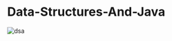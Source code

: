 # Data-Structures-And-Java
![dsa](https://github.com/user-attachments/assets/d179437d-4dad-4847-9644-cd94d7d5b6cb)
